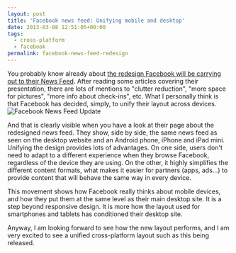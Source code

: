 ```yaml
---
layout: post
title: 'Facebook news feed: Unifying mobile and desktop'
date: 2013-03-08 12:51:05+00:00
tags:
  - cross-platform
  - facebook
permalink: facebook-news-feed-redesign
---
```


You probably know already about [the redesign Facebook will be carrying out to their News Feed](http://www.engadget.com/2013/03/07/facebook-freshens-up-news-feed/). After reading some articles covering their presentation, there are lots of mentions to "clutter reduction", "more space for pictures", "more info about check-ins", etc. What I personally think is that Facebook has decided, simply, to unify their layout across devices.
![Facebook News Feed Update](/assets/images/posts/facebook-news-feed.jpg)

<!-- more -->
And that is clearly visible when you have a look at their page about the redesigned news feed. They show, side by side, the same news feed as seen on the desktop website and an Android phone, iPhone and iPad mini. Unifying the design provides lots of advantages. On one side, users don't need to adapt to a different experience when they browse Facebook, regardless of the device they are using. On the other, it highly simplifies the different content formats, what makes it easier for partners (apps, ads...) to provide content that will behave the same way in every device.

This movement shows how Facebook really thinks about mobile devices, and how they put them at the same level as their main desktop site. It is a step beyond responsive design. It is more how the layout used for smartphones and tablets has conditioned their desktop site.

Anyway, I am looking forward to see how the new layout performs, and I am very excited to see a unified cross-platform layout such as this being released.
